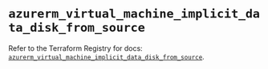 # `azurerm_virtual_machine_implicit_data_disk_from_source`

Refer to the Terraform Registry for docs: [`azurerm_virtual_machine_implicit_data_disk_from_source`](https://registry.terraform.io/providers/hashicorp/azurerm/4.40.0/docs/resources/virtual_machine_implicit_data_disk_from_source).
